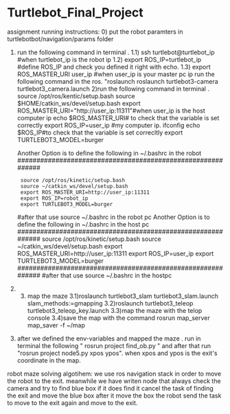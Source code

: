 # Turtlebot_Final_Project
assignment running instructions:
0) put the robot paramters in turtlebotbot/navigation/params folder
1) run the following command in terminal .
	1.1) ssh turtlebot@turtlebot_ip  #when turtlebot_ip is the robot ip
	1.2) export ROS_IP=turtlebot_ip #define ROS_IP and check you defined it right with echo.
	1.3) export ROS_MASTER_URI user_ip #when user_ip is your master pc ip 
		run the following command in the ros.
		"roslaunch  roslaunch turtlebot3-camera turtlebot3_camera.launch 
2)run the following command in terminal .
	source /opt/ros/kentic/setup.bash
    	source $HOME/catkin_ws/devel/setup.bash
   	export ROS_MASTER_URI="http://user_ip:11311"#when user_ip is the host computer ip
	echo $ROS_MASTER_URI# to check that the variable is set correctly
	export ROS_IP=user_ip  #my computer ip. ifconfig
	echo $ROS_IP#to check that the variable is set correcltly
	export TURTLEBOT3_MODEL=burger

	Another Option is to define the following in ~/.bashrc in the robot
	############################################################

		source /opt/ros/kinetic/setup.bash
		source ~/catkin_ws/devel/setup.bash
		export ROS_MASTER_URI=http://user_ip:11311
		export ROS_IP=robot_ip
		export TURTLEBOT3_MODEL=burger
	#after that use source ~/.bashrc in the robot pc
	Another Option is to define the following in ~/.bashrc in the host pc
	############################################################
		source /opt/ros/kinetic/setup.bash
		source ~/catkin_ws/devel/setup.bash
		export ROS_MASTER_URI=http://user_ip:11311
		export ROS_IP=user_ip
		export TURTLEBOT3_MODEL=burger
	############################################################
	#after that use source ~/.bashrc in the hostpc	
3)
	3) map the maze
	3.1)roslaunch turtlebot3_slam turtlebot3_slam.launch slam_methods:=gmapping
	3.2)roslaunch turtlebot3_teleop turtlebot3_teleop_key.launch
	3.3)map the maze with the telop console
	3.4)save the map with the command rosrun map_server map_saver -f ~/map
4) after we defined the env-variables and mapped the maze . run in terminal the following " rosrun project  find_ob.py " and after that run "rosrun project node5.py xpos ypos".
when xpos and ypos is the exit's coordinate in the map.


robot maze solving algotihem:
we use ros navigation stack in order to move the robot to the exit.
meanwhile we have writen node that always check the camera and try to find blue box if it does find it cancel the task of finding the exit and
move the blue box after it move the box the robot send the task to move to the exit again and move to the exit.
